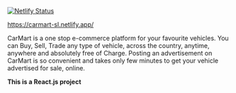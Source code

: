 [![Netlify Status](https://api.netlify.com/api/v1/badges/3d85315d-446f-4e48-bf18-d2b9b379d8dd/deploy-status)](https://app.netlify.com/sites/carmart-sl/deploys)

https://carmart-sl.netlify.app/

CarMart is a one stop e-commerce platform for your favourite vehicles. You can Buy, Sell, Trade any type of vehicle, across the country, anytime, anywhere and absolutely free of Charge. Posting an advertisement on CarMart is so convenient and takes only few minutes to get your vehicle advertised for sale, online.

<b> This is a React.js project </b>
